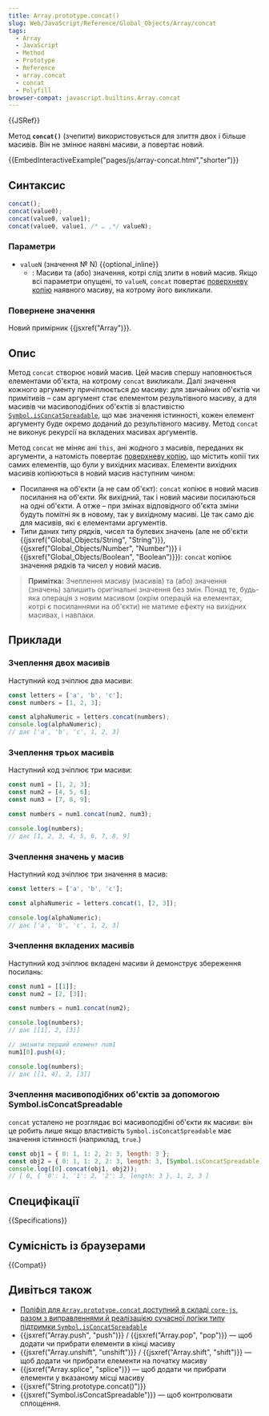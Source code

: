 ```yaml
---
title: Array.prototype.concat()
slug: Web/JavaScript/Reference/Global_Objects/Array/concat
tags:
  - Array
  - JavaScript
  - Method
  - Prototype
  - Reference
  - array.concat
  - concat
  - Polyfill
browser-compat: javascript.builtins.Array.concat
---
```


{{JSRef}}

Метод **`concat()`** (зчепити) використовується для злиття двох і більше масивів. Він не змінює наявні масиви, а повертає новий.

{{EmbedInteractiveExample("pages/js/array-concat.html","shorter")}}

## Синтаксис

```js
concat();
concat(value0);
concat(value0, value1);
concat(value0, value1, /* … ,*/ valueN);
```

### Параметри

- `valueN` (значення № N) {{optional_inline}}
  - : Масиви та (або) значення, котрі слід злити в новий масив. Якщо всі параметри опущені, то `valueN`, `concat` повертає [поверхневу копію](/uk/docs/Glossary/Shallow_copy) наявного масиву, на котрому його викликали.

### Повернене значення

Новий примірник {{jsxref("Array")}}.

## Опис

Метод `concat` створює новий масив. Цей масив спершу наповнюється елементами об'єкта, на котрому `concat` викликали. Далі значення кожного аргументу причіплюється до масиву: для звичайних об'єктів чи примітивів – сам аргумент стає елементом результівного масиву, а для масивів чи масивоподібних об'єктів зі властивістю [`Symbol.isConcatSpreadable`](/uk/docs/Web/JavaScript/Reference/Global_Objects/Symbol/isConcatSpreadable), що має значення істинності, кожен елемент аргументу буде окремо доданий до результівного масиву. Метод `concat` не виконує рекурсії на вкладених масивах аргументів.

Метод `concat` не міняє ані `this`, ані жодного з масивів, переданих як аргументи, а натомість повертає [поверхневу копію](/uk/docs/Glossary/Shallow_copy), що містить копії тих самих елементів, що були у вихідних масивах. Елементи вихідних масивів копіюються в новий масив наступним чином:

- Посилання на об'єкти (а не сам об'єкт): `concat` копіює в новий масив посилання на об'єкти. Як вихідний, так і новий масиви посилаються на одні об'єкти. А отже – при змінах відповідного об'єкта зміни будуть помітні як в новому, так у вихідному масиві. Це так само діє для масивів, які є елементами аргументів.
- Типи даних типу рядків, чисел та булевих значень (але не об'єкти {{jsxref("Global_Objects/String", "String")}}, {{jsxref("Global_Objects/Number", "Number")}} і {{jsxref("Global_Objects/Boolean", "Boolean")}}):
  `concat` копіює значення рядків та чисел у новий масив.

> **Примітка:** Зчеплення масиву (масивів) та (або) значення (значень) залишить оригінальні значення без змін. Понад те, будь-яка операція з новим масивом (окрім операцій на елементах, котрі є посиланнями на об'єкти) не матиме ефекту на вихідних масивах, і навпаки.

## Приклади

### Зчеплення двох масивів

Наступний код зчіплює два масиви:

```js
const letters = ['a', 'b', 'c'];
const numbers = [1, 2, 3];

const alphaNumeric = letters.concat(numbers);
console.log(alphaNumeric);
// дає ['a', 'b', 'c', 1, 2, 3]
```

### Зчеплення трьох масивів

Наступний код зчіплює три масиви:

```js
const num1 = [1, 2, 3];
const num2 = [4, 5, 6];
const num3 = [7, 8, 9];

const numbers = num1.concat(num2, num3);

console.log(numbers);
// дає [1, 2, 3, 4, 5, 6, 7, 8, 9]
```

### Зчеплення значень у масив

Наступний код зчіплює три значення в масив:

```js
const letters = ['a', 'b', 'c'];

const alphaNumeric = letters.concat(1, [2, 3]);

console.log(alphaNumeric);
// дає ['a', 'b', 'c', 1, 2, 3]
```

### Зчеплення вкладених масивів

Наступний код зчіплює вкладені масиви й демонструє збереження посилань:

```js
const num1 = [[1]];
const num2 = [2, [3]];

const numbers = num1.concat(num2);

console.log(numbers);
// дає [[1], 2, [3]]

// змінити перший елемент num1
num1[0].push(4);

console.log(numbers);
// дає [[1, 4], 2, [3]]
```

### Зчеплення масивоподібних об'єктів за допомогою Symbol.isConcatSpreadable

`concat` усталено не розглядає всі масивоподібні об'єкти як масиви: він це робить лише якщо властивість `Symbol.isConcatSpreadable` має значення істинності (наприклад, `true`.)

```js
const obj1 = { 0: 1, 1: 2, 2: 3, length: 3 };
const obj2 = { 0: 1, 1: 2, 2: 3, length: 3, [Symbol.isConcatSpreadable]: true };
console.log([0].concat(obj1, obj2));
// [ 0, { '0': 1, '1': 2, '2': 3, length: 3 }, 1, 2, 3 ]
```

## Специфікації

{{Specifications}}

## Сумісність із браузерами

{{Compat}}

## Дивіться також

- [Поліфіл для `Array.prototype.concat` доступний в складі `core-js`, разом з виправленнями й реалізацією сучасної логіки типу підтримки `Symbol.isConcatSpreadable`](https://github.com/zloirock/core-js#ecmascript-array)
- {{jsxref("Array.push", "push")}} / {{jsxref("Array.pop", "pop")}} — щоб додати чи прибрати елементи в кінці масиву
- {{jsxref("Array.unshift", "unshift")}} / {{jsxref("Array.shift", "shift")}} — щоб додати чи прибрати елементи на початку масиву
- {{jsxref("Array.splice", "splice")}} — щоб додати чи прибрати елементи у вказаному місці масиву
- {{jsxref("String.prototype.concat()")}}
- {{jsxref("Symbol.isConcatSpreadable")}} — щоб контролювати сплощення.
